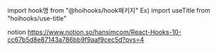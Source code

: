 import hook명 from "@hoihooks/hook패키지"
Ex) import useTitle from "hoihooks/use-title"

notion
https://www.notion.so/hansimcom/React-Hooks-10-cc67b5d8e87143a786bb9f9aaf9cec5d?pvs=4
